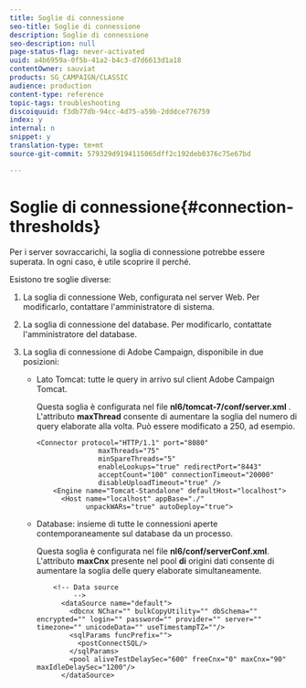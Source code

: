 ```yaml
---
title: Soglie di connessione
seo-title: Soglie di connessione
description: Soglie di connessione
seo-description: null
page-status-flag: never-activated
uuid: a4b6959a-0f5b-41a2-b4c3-d7d6613d1a18
contentOwner: sauviat
products: SG_CAMPAIGN/CLASSIC
audience: production
content-type: reference
topic-tags: troubleshooting
discoiquuid: f3db77db-94cc-4d75-a59b-2dddce776759
index: y
internal: n
snippet: y
translation-type: tm+mt
source-git-commit: 579329d9194115065dff2c192deb0376c75e67bd

---
```



# Soglie di connessione{#connection-thresholds}

Per i server sovraccarichi, la soglia di connessione potrebbe essere superata. In ogni caso, è utile scoprire il perché.

Esistono tre soglie diverse:

1. La soglia di connessione Web, configurata nel server Web. Per modificarlo, contattare l&#39;amministratore di sistema.
1. La soglia di connessione del database. Per modificarlo, contattate l&#39;amministratore del database.
1. La soglia di connessione di Adobe Campaign, disponibile in due posizioni:

   * Lato Tomcat: tutte le query in arrivo sul client Adobe Campaign Tomcat.

      Questa soglia è configurata nel file **nl6/tomcat-7/conf/server.xml** . L&#39;attributo **maxThread** consente di aumentare la soglia del numero di query elaborate alla volta. Può essere modificato a 250, ad esempio.

      ```
      <Connector protocol="HTTP/1.1" port="8080"
                     maxThreads="75"
                     minSpareThreads="5"
                     enableLookups="true" redirectPort="8443"
                     acceptCount="100" connectionTimeout="20000"
                     disableUploadTimeout="true" />
          <Engine name="Tomcat-Standalone" defaultHost="localhost">
            <Host name="localhost" appBase="./"
                  unpackWARs="true" autoDeploy="true">
      ```

   * Database: insieme di tutte le connessioni aperte contemporaneamente sul database da un processo.

      Questa soglia è configurata nel file **nl6/conf/serverConf.xml**. L&#39;attributo **maxCnx** presente nel pool **di** origini dati consente di aumentare la soglia delle query elaborate simultaneamente.

      ```
          <!-- Data source
               -->
            <dataSource name="default">
              <dbcnx NChar="" bulkCopyUtility="" dbSchema="" encrypted="" login="" password="" provider="" server="" timezone="" unicodeData="" useTimestampTZ=""/>
              <sqlParams funcPrefix="">
                <postConnectSQL/>
              </sqlParams>
              <pool aliveTestDelaySec="600" freeCnx="0" maxCnx="90" maxIdleDelaySec="1200"/>
            </dataSource>
      ```

